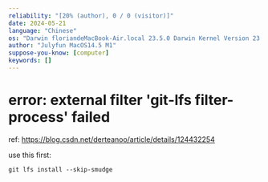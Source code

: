 ```yaml
---
reliability: "[20% (author), 0 / 0 (visitor)]"
date: 2024-05-21
language: "Chinese"
os: "Darwin floriandeMacBook-Air.local 23.5.0 Darwin Kernel Version 23.5.0: Wed May  1 20:16:51 PDT 2024; root:xnu-10063.121.3~5/RELEASE_ARM64_T8103 arm64"
author: "Julyfun MacOS14.5 M1"
suppose-you-know: [computer]
keywords: []
---
```


# error: external filter 'git-lfs filter-process' failed

ref: https://blog.csdn.net/derteanoo/article/details/124432254

use this first:

```
git lfs install --skip-smudge
```

